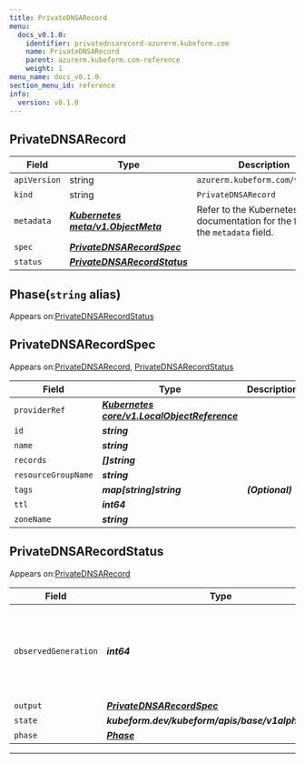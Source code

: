 ```yaml
---
title: PrivateDNSARecord
menu:
  docs_v0.1.0:
    identifier: privatednsarecord-azurerm.kubeform.com
    name: PrivateDNSARecord
    parent: azurerm.kubeform.com-reference
    weight: 1
menu_name: docs_v0.1.0
section_menu_id: reference
info:
  version: v0.1.0
---
```


## PrivateDNSARecord
| Field | Type | Description |
| ------ | ----- | ----------- |
| `apiVersion` | string | `azurerm.kubeform.com/v1alpha1` |
|    `kind` | string | `PrivateDNSARecord` |
| `metadata` | ***[Kubernetes meta/v1.ObjectMeta](https://kubernetes.io/docs/reference/generated/kubernetes-api/v1.13/#objectmeta-v1-meta)***|Refer to the Kubernetes API documentation for the fields of the `metadata` field.|
| `spec` | ***[PrivateDNSARecordSpec](#privatednsarecordspec)***||
| `status` | ***[PrivateDNSARecordStatus](#privatednsarecordstatus)***||
## Phase(`string` alias)

Appears on:[PrivateDNSARecordStatus](#privatednsarecordstatus)

## PrivateDNSARecordSpec

Appears on:[PrivateDNSARecord](#privatednsarecord), [PrivateDNSARecordStatus](#privatednsarecordstatus)

| Field | Type | Description |
| ------ | ----- | ----------- |
| `providerRef` | ***[Kubernetes core/v1.LocalObjectReference](https://kubernetes.io/docs/reference/generated/kubernetes-api/v1.13/#localobjectreference-v1-core)***||
| `id` | ***string***||
| `name` | ***string***||
| `records` | ***[]string***||
| `resourceGroupName` | ***string***||
| `tags` | ***map[string]string***| ***(Optional)*** |
| `ttl` | ***int64***||
| `zoneName` | ***string***||
## PrivateDNSARecordStatus

Appears on:[PrivateDNSARecord](#privatednsarecord)

| Field | Type | Description |
| ------ | ----- | ----------- |
| `observedGeneration` | ***int64***| ***(Optional)*** Resource generation, which is updated on mutation by the API Server.|
| `output` | ***[PrivateDNSARecordSpec](#privatednsarecordspec)***| ***(Optional)*** |
| `state` | ***kubeform.dev/kubeform/apis/base/v1alpha1.State***| ***(Optional)*** |
| `phase` | ***[Phase](#phase)***| ***(Optional)*** |
---
